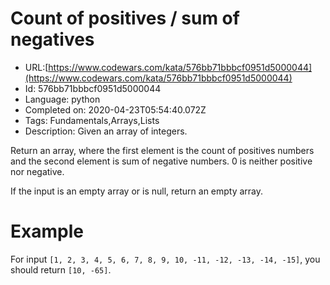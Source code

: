 # Count of positives / sum of negatives

 - URL:[https://www.codewars.com/kata/576bb71bbbcf0951d5000044](https://www.codewars.com/kata/576bb71bbbcf0951d5000044)
 - Id: 576bb71bbbcf0951d5000044
 - Language: python
 - Completed on: 2020-04-23T05:54:40.072Z
 - Tags: Fundamentals,Arrays,Lists
 - Description:
Given an array of integers.

Return an array, where the first element is the count of positives numbers and the second element is sum of negative numbers. 0 is neither positive nor negative.

If the input is an empty array or is null, return an empty array.

# Example

For input `[1, 2, 3, 4, 5, 6, 7, 8, 9, 10, -11, -12, -13, -14, -15]`, you should return `[10, -65]`.
